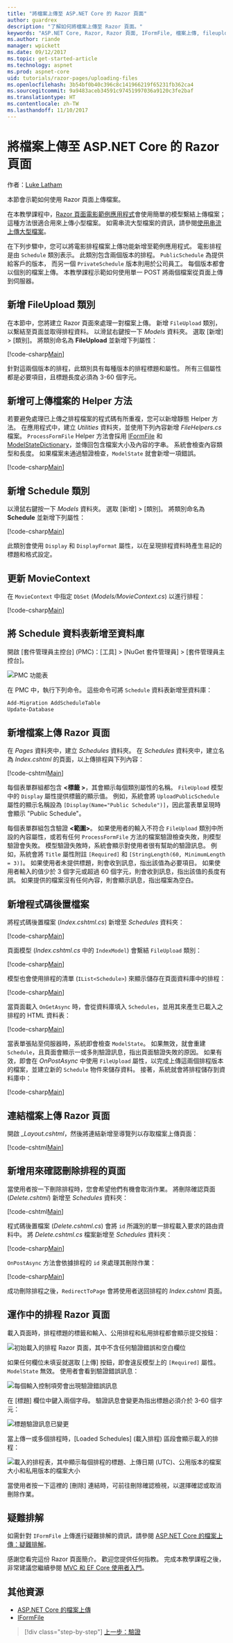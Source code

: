 ```yaml
---
title: "將檔案上傳至 ASP.NET Core 的 Razor 頁面"
author: guardrex
description: "了解如何將檔案上傳至 Razor 頁面。"
keywords: "ASP.NET Core, Razor, Razor 頁面, IFormFile, 檔案上傳, fileupload"
ms.author: riande
manager: wpickett
ms.date: 09/12/2017
ms.topic: get-started-article
ms.technology: aspnet
ms.prod: aspnet-core
uid: tutorials/razor-pages/uploading-files
ms.openlocfilehash: 3b54bf0b40c396c8c141966219f65231fb362ca4
ms.sourcegitcommit: 9a9483aceb34591c97451997036a9120c3fe2baf
ms.translationtype: HT
ms.contentlocale: zh-TW
ms.lasthandoff: 11/10/2017
---
```

# <a name="uploading-files-to-a-razor-page-in-aspnet-core"></a>將檔案上傳至 ASP.NET Core 的 Razor 頁面

作者：[Luke Latham](https://github.com/guardrex)

本節會示範如何使用 Razor 頁面上傳檔案。

在本教學課程中，[Razor 頁面電影範例應用程式](https://github.com/aspnet/Docs/tree/master/aspnetcore/tutorials/razor-pages/razor-pages-start/sample/RazorPagesMovie)會使用簡單的模型繫結上傳檔案；這種方法很適合用來上傳小型檔案。 如需串流大型檔案的資訊，請參閱[使用串流上傳大型檔案](xref:mvc/models/file-uploads#uploading-large-files-with-streaming)。

在下列步驟中，您可以將電影排程檔案上傳功能新增至範例應用程式。 電影排程是由 `Schedule` 類別表示。 此類別包含兩個版本的排程。 `PublicSchedule` 為提供給客戶的版本， 而另一個 `PrivateSchedule` 版本則用於公司員工。 每個版本都會以個別的檔案上傳。 本教學課程示範如何使用單一 POST 將兩個檔案從頁面上傳到伺服器。

## <a name="add-a-fileupload-class"></a>新增 FileUpload 類別

在本節中，您將建立 Razor 頁面來處理一對檔案上傳。 新增 `FileUpload` 類別，以繫結至頁面並取得排程資料。 以滑鼠右鍵按一下 *Models* 資料夾。 選取 [新增] > [類別]。 將類別命名為 **FileUpload** 並新增下列屬性：

[!code-csharp[Main](razor-pages-start/sample/RazorPagesMovie/Models/FileUpload.cs)]

針對這兩個版本的排程，此類別具有每種版本的排程標題和屬性。 所有三個屬性都是必要項目，且標題長度必須為 3-60 個字元。

## <a name="add-a-helper-method-to-upload-files"></a>新增可上傳檔案的 Helper 方法

若要避免處理已上傳之排程檔案的程式碼有所重複，您可以新增靜態 Helper 方法。 在應用程式中，建立 *Utilities* 資料夾，並使用下列內容新增 *FileHelpers.cs* 檔案。 `ProcessFormFile` Helper 方法會採用 [IFormFile](/dotnet/api/microsoft.aspnetcore.http.iformfile) 和 [ModelStateDictionary](/api/microsoft.aspnetcore.mvc.modelbinding.modelstatedictionary)，並傳回包含檔案大小及內容的字串。 系統會檢查內容類型和長度。 如果檔案未通過驗證檢查，`ModelState` 就會新增一項錯誤。

[!code-csharp[Main](razor-pages-start/sample/RazorPagesMovie/Utilities/FileHelpers.cs)]

## <a name="add-the-schedule-class"></a>新增 Schedule 類別

以滑鼠右鍵按一下 *Models* 資料夾。 選取 [新增] > [類別]。 將類別命名為 **Schedule** 並新增下列屬性：

[!code-csharp[Main](razor-pages-start/sample/RazorPagesMovie/Models/Schedule.cs)]

此類別會使用 `Display` 和 `DisplayFormat` 屬性，以在呈現排程資料時產生易記的標題和格式設定。

## <a name="update-the-moviecontext"></a>更新 MovieContext

在 `MovieContext` 中指定 `DbSet` (*Models/MovieContext.cs*) 以進行排程：

[!code-csharp[Main](razor-pages-start/sample/RazorPagesMovie/Models/MovieContext.cs?highlight=13)]

## <a name="add-the-schedule-table-to-the-database"></a>將 Schedule 資料表新增至資料庫

開啟 [套件管理員主控台] (PMC)：[工具] > [NuGet 套件管理員] > [套件管理員主控台]。

![PMC 功能表](../first-mvc-app/adding-model/_static/pmc.png)

在 PMC 中，執行下列命令。 這些命令可將 `Schedule` 資料表新增至資料庫：

```powershell
Add-Migration AddScheduleTable
Update-Database
```

## <a name="add-a-file-upload-razor-page"></a>新增檔案上傳 Razor 頁面

在 *Pages* 資料夾中，建立 *Schedules* 資料夾。 在 *Schedules* 資料夾中，建立名為 *Index.cshtml* 的頁面，以上傳排程與下列內容：

[!code-cshtml[Main](razor-pages-start/sample/RazorPagesMovie/Pages/Schedules/Index.cshtml)]

每個表單群組都包含 **\<標籤 >**，其會顯示每個類別屬性的名稱。 `FileUpload` 模型中的 `Display` 屬性提供標籤的顯示值。 例如，系統會將 `UploadPublicSchedule` 屬性的顯示名稱設為 `[Display(Name="Public Schedule")]`，因此當表單呈現時會顯示 "Public Schedule"。

每個表單群組包含驗證 **\<範圍>**。 如果使用者的輸入不符合 `FileUpload` 類別中所設的內容屬性，或若有任何 `ProcessFormFile` 方法的檔案驗證檢查失敗，則模型驗證會失敗。 模型驗證失敗時，系統會顯示對使用者很有幫助的驗證訊息。 例如，系統會將 `Title` 屬性附註 `[Required]` 和 `[StringLength(60, MinimumLength = 3)]`。 如果使用者未提供標題，則會收到訊息，指出該值為必要項目。 如果使用者輸入的值少於 3 個字元或超過 60 個字元，則會收到訊息，指出該值的長度有誤。 如果提供的檔案沒有任何內容，則會顯示訊息，指出檔案為空白。

## <a name="add-the-code-behind-file"></a>新增程式碼後置檔案

將程式碼後置檔案 (*Index.cshtml.cs*) 新增至 *Schedules* 資料夾：

[!code-csharp[Main](razor-pages-start/sample/RazorPagesMovie/Pages/Schedules/Index.cshtml.cs)]

頁面模型 (*Index.cshtml.cs* 中的 `IndexModel`) 會繫結 `FileUpload` 類別：

[!code-csharp[Main](razor-pages-start/snapshot_sample/RazorPagesMovie/Pages/Schedules/Index.cshtml.cs?name=snippet1)]

模型也會使用排程的清單 (`IList<Schedule>`) 來顯示儲存在頁面資料庫中的排程：

[!code-csharp[Main](razor-pages-start/snapshot_sample/RazorPagesMovie/Pages/Schedules/Index.cshtml.cs?name=snippet2)]

當頁面載入 `OnGetAsync` 時，會從資料庫填入 `Schedules`，並用其來產生已載入之排程的 HTML 資料表：

[!code-csharp[Main](razor-pages-start/snapshot_sample/RazorPagesMovie/Pages/Schedules/Index.cshtml.cs?name=snippet3)]

當表單張貼至伺服器時，系統即會檢查 `ModelState`。 如果無效，就會重建 `Schedule`，且頁面會顯示一或多則驗證訊息，指出頁面驗證失敗的原因。 如果有效，即會在 *OnPostAsync* 中使用 `FileUpload` 屬性，以完成上傳這兩個排程版本的檔案，並建立新的 `Schedule` 物件來儲存資料。 接著，系統就會將排程儲存到資料庫中：

[!code-csharp[Main](razor-pages-start/snapshot_sample/RazorPagesMovie/Pages/Schedules/Index.cshtml.cs?name=snippet4)]

## <a name="link-the-file-upload-razor-page"></a>連結檔案上傳 Razor 頁面

開啟 *_Layout.cshtml*，然後將連結新增至導覽列以存取檔案上傳頁面：

[!code-cshtml[Main](razor-pages-start/sample/RazorPagesMovie/Pages/_Layout.cshtml?range=31-38&highlight=4)]

## <a name="add-a-page-to-confirm-schedule-deletion"></a>新增用來確認刪除排程的頁面

當使用者按一下刪除排程時，您會希望他們有機會取消作業。 將刪除確認頁面 (*Delete.cshtml*) 新增至 *Schedules* 資料夾：

[!code-cshtml[Main](razor-pages-start/sample/RazorPagesMovie/Pages/Schedules/Delete.cshtml)]

程式碼後置檔案 (*Delete.cshtml.cs*) 會將 `id` 所識別的單一排程載入要求的路由資料中。 將 *Delete.cshtml.cs* 檔案新增至 *Schedules* 資料夾：

[!code-csharp[Main](razor-pages-start/sample/RazorPagesMovie/Pages/Schedules/Delete.cshtml.cs)]

`OnPostAsync` 方法會依據排程的 `id` 來處理其刪除作業：

[!code-csharp[Main](razor-pages-start/snapshot_sample/RazorPagesMovie/Pages/Schedules/Delete.cshtml.cs?name=snippet1&highlight=8,12-13)]

成功刪除排程之後，`RedirectToPage` 會將使用者送回排程的 *Index.cshtml* 頁面。

## <a name="the-working-schedules-razor-page"></a>運作中的排程 Razor 頁面

載入頁面時，排程標題的標籤和輸入、公用排程和私用排程都會顯示提交按鈕：

![初始載入的排程 Razor 頁面，其中不含任何驗證錯誤和空白欄位](uploading-files/_static/browser1.png)

如果任何欄位未填妥就選取 [上傳] 按鈕，即會違反模型上的 `[Required]` 屬性。 `ModelState` 無效。 使用者會看到驗證錯誤訊息：

![每個輸入控制項旁會出現驗證錯誤訊息](uploading-files/_static/browser2.png)

在 [標題] 欄位中鍵入兩個字母。 驗證訊息會變更為指出標題必須介於 3-60 個字元：

![標題驗證訊息已變更](uploading-files/_static/browser3.png)

當上傳一或多個排程時，[Loaded Schedules] (載入排程) 區段會顯示載入的排程：

![載入的排程表，其中顯示每個排程的標題、上傳日期 (UTC)、公用版本的檔案大小和私用版本的檔案大小](uploading-files/_static/browser4.png)

當使用者按一下這裡的 [刪除] 連結時，可前往刪除確認檢視，以選擇確認或取消刪除作業。

## <a name="troubleshooting"></a>疑難排解

如需針對 `IFormFile` 上傳進行疑難排解的資訊，請參閱 [ASP.NET Core 的檔案上傳：疑難排解](xref:mvc/models/file-uploads#troubleshooting)。

感謝您看完這份 Razor 頁面簡介。 歡迎您提供任何指教。 完成本教學課程之後，非常建議您繼續參閱 [MVC 和 EF Core 使用者入門](xref:data/ef-mvc/intro)。

## <a name="additional-resources"></a>其他資源

* [ASP.NET Core 的檔案上傳](xref:mvc/models/file-uploads)
* [IFormFile](/dotnet/api/microsoft.aspnetcore.http.iformfile)

>[!div class="step-by-step"]
[上一步：驗證](xref:tutorials/razor-pages/validation)
